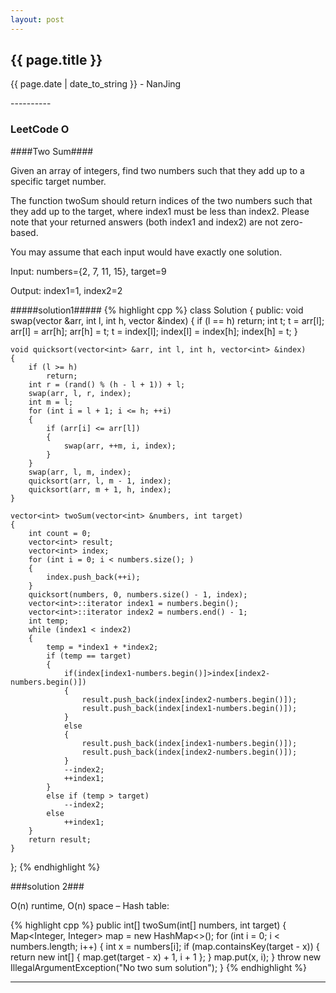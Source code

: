 ```yaml
---
layout: post
---
```


<h2>{{ page.title }}</h2>
<p class='meta'>{{ page.date | date_to_string }} - NanJing</p>
----------

### LeetCode O ###
####Two Sum####

Given an array of integers, find two numbers such that they add up to a specific target number.

The function twoSum should return indices of the two numbers such that they add up to the target, where index1 must be less than index2. Please note that your returned answers (both index1 and index2) are not zero-based.

You may assume that each input would have exactly one solution.

Input: numbers={2, 7, 11, 15}, target=9

Output: index1=1, index2=2

#####solution1#####
{% highlight cpp %}
class Solution {
public:
	void swap(vector<int> &arr, int l, int h, vector<int> &index)
	{
		if (l == h)
			return;
		int t;
		t = arr[l];
		arr[l] = arr[h];
		arr[h] = t;
		t = index[l];
		index[l] = index[h];
		index[h] = t;
	}

	void quicksort(vector<int> &arr, int l, int h, vector<int> &index)
	{
		if (l >= h)
			return;
		int r = (rand() % (h - l + 1)) + l;
		swap(arr, l, r, index);
		int m = l;
		for (int i = l + 1; i <= h; ++i)
		{
			if (arr[i] <= arr[l])
			{
				swap(arr, ++m, i, index);
			}
		}
		swap(arr, l, m, index);
		quicksort(arr, l, m - 1, index);
		quicksort(arr, m + 1, h, index);
	}

	vector<int> twoSum(vector<int> &numbers, int target) 
	{
		int count = 0;
		vector<int> result;
		vector<int> index;
		for (int i = 0; i < numbers.size(); )
		{
			index.push_back(++i);
		}
		quicksort(numbers, 0, numbers.size() - 1, index);
		vector<int>::iterator index1 = numbers.begin();
		vector<int>::iterator index2 = numbers.end() - 1;
		int temp;
		while (index1 < index2)
		{
			temp = *index1 + *index2;
			if (temp == target)
			{
			    if(index[index1-numbers.begin()]>index[index2-numbers.begin()])
				{
				    result.push_back(index[index2-numbers.begin()]);
				    result.push_back(index[index1-numbers.begin()]);
				}
				else
				{
				    result.push_back(index[index1-numbers.begin()]);
				    result.push_back(index[index2-numbers.begin()]);
				}
				--index2;
				++index1;
			}
			else if (temp > target)
				--index2;
			else
				++index1;
		}
		return result;
	}
};
{% endhighlight %}

###solution 2###

O(n) runtime, O(n) space – Hash table:

{% highlight cpp %}
public int[] twoSum(int[] numbers, int target) {
	Map<Integer, Integer> map = new HashMap<>();
	for (int i = 0; i < numbers.length; i++) {
		int x = numbers[i];
		if (map.containsKey(target - x)) {
		return new int[] { map.get(target - x) + 1, i + 1 };
		}
	map.put(x, i);
	}
	throw new IllegalArgumentException("No two sum solution");
}
{% endhighlight %}


----------
